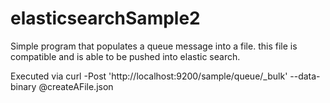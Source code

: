 elasticsearchSample2
====================
Simple program that populates a queue message into a file.
this file is compatible and is able to be pushed into elastic search.

Executed via 
curl -Post 'http://localhost:9200/sample/queue/_bulk' --data-binary @createAFile.json
